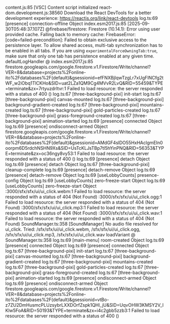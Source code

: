 content.js:85 [VSC] Content script initialized
react-dom.development.js:38560 Download the React DevTools for a better development experience: https://reactjs.org/link/react-devtools
log.ts:69 [presence] connection-offline Object
index.esm2017.js:85 [2025-09-30T05:48:37.107Z]  @firebase/firestore: Firestore (10.14.1): Error using user provided cache. Falling back to memory cache: FirebaseError: [code=failed-precondition]: Failed to obtain exclusive access to the persistence layer. To allow shared access, multi-tab synchronization has to be enabled in all tabs. If you are using `experimentalForceOwningTab:true`, make sure that only one tab has persistence enabled at any given time.
defaultLogHandler @ index.esm2017.js:85
firestore.googleapis.com/google.firestore.v1.Firestore/Write/channel?VER=8&database=projects%2Fonline-ito%2Fdatabases%2F(default)&gsessionid=efFNXBjlqwTzgLr7xUgFlNCfg2tWF_w2iObq1TlCKHo&SID=uat2LZa1QM9Cg4MVvR2LvQ&RID=55459&TYPE=terminate&zx=7rtyuzdrltvr:1  Failed to load resource: the server responded with a status of 400 ()
log.ts:67 [three-background-pixi] init-start
log.ts:67 [three-background-pixi] canvas-mounted
log.ts:67 [three-background-pixi] background-gradient-created
log.ts:67 [three-background-pixi] mountains-created
log.ts:67 [three-background-pixi] gold-particles-created
log.ts:67 [three-background-pixi] grass-foreground-created
log.ts:67 [three-background-pixi] animation-started
log.ts:69 [presence] connected Object
log.ts:69 [presence] ondisconnect-armed Object
firestore.googleapis.com/google.firestore.v1.Firestore/Write/channel?VER=8&database=projects%2Fonline-ito%2Fdatabases%2F(default)&gsessionid=AMdGF4slDO55HxHAclgmEIn0oorpm6D5rdchNSHN9Xs&SID=UsTcKLJsTBp7tl5hYinPNQ&RID=56353&TYPE=terminate&zx=oc36ngy8vy53:1  Failed to load resource: the server responded with a status of 400 ()
log.ts:69 [presence] detach Object
log.ts:69 [presence] detach Object
log.ts:67 [three-background-pixi] cleanup-complete
log.ts:69 [presence] detach-remove Object
log.ts:69 [presence] detach-remove Object
log.ts:69 [useLobbyCounts] presence-config Object
log.ts:69 [useLobbyCounts] zero-freeze-start Object
log.ts:69 [useLobbyCounts] zero-freeze-start Object
:3000/sfx/sfx/ui/ui_click.webm:1  Failed to load resource: the server responded with a status of 404 (Not Found)
:3000/sfx/sfx/ui/ui_click.ogg:1  Failed to load resource: the server responded with a status of 404 (Not Found)
:3000/sfx/sfx/ui/ui_click.mp3:1  Failed to load resource: the server responded with a status of 404 (Not Found)
:3000/sfx/sfx/ui/ui_click.wav:1  Failed to load resource: the server responded with a status of 404 (Not Found)
SoundManager.ts:358 [SoundManager] No audio file resolved for ui_click. Tried: /sfx/sfx/ui/ui_click.webm, /sfx/sfx/ui/ui_click.ogg, /sfx/sfx/ui/ui_click.mp3, /sfx/sfx/ui/ui_click.wav
loadVariant @ SoundManager.ts:358
log.ts:69 [main-menu] room-created Object
log.ts:69 [presence] connected Object
log.ts:69 [presence] connected Object
log.ts:67 [three-background-pixi] init-start
log.ts:67 [three-background-pixi] canvas-mounted
log.ts:67 [three-background-pixi] background-gradient-created
log.ts:67 [three-background-pixi] mountains-created
log.ts:67 [three-background-pixi] gold-particles-created
log.ts:67 [three-background-pixi] grass-foreground-created
log.ts:67 [three-background-pixi] animation-started
log.ts:69 [presence] ondisconnect-armed Object
log.ts:69 [presence] ondisconnect-armed Object
firestore.googleapis.com/google.firestore.v1.Firestore/Write/channel?VER=8&database=projects%2Fonline-ito%2Fdatabases%2F(default)&gsessionid=vtBo-z7ZU2DmHusmcPLUzsybrLXXDOrfZspk1QHl_jU&SID=UqvOHW3KMSY2V_lKlw5FoA&RID=50193&TYPE=terminate&zx=i4c2gbb5zzb3:1  Failed to load resource: the server responded with a status of 400 ()
